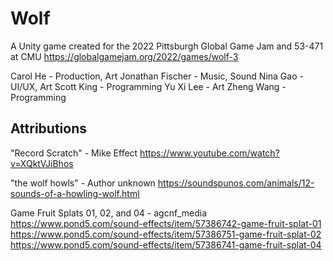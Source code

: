 # Wolf
A Unity game created for the 2022 Pittsburgh Global Game Jam and 53-471 at CMU
https://globalgamejam.org/2022/games/wolf-3

Carol He - Production, Art
Jonathan Fischer - Music, Sound
Nina Gao - UI/UX, Art
Scott King - Programming
Yu Xi Lee - Art
Zheng Wang - Programming

Attributions
-------------------------------------------------
"Record Scratch" - Mike Effect
https://www.youtube.com/watch?v=XQktVJiBhos

"the wolf howls" - Author unknown
https://soundspunos.com/animals/12-sounds-of-a-howling-wolf.html

Game Fruit Splats 01, 02, and 04 - agcnf_media
https://www.pond5.com/sound-effects/item/57386742-game-fruit-splat-01
https://www.pond5.com/sound-effects/item/57386751-game-fruit-splat-02
https://www.pond5.com/sound-effects/item/57386741-game-fruit-splat-04
